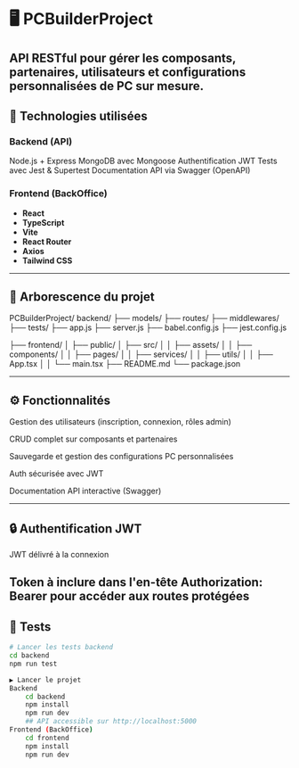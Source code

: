 # 🖥️ PCBuilderProject

API RESTful pour gérer les composants, partenaires, utilisateurs et configurations personnalisées de PC sur mesure.
---

## 🚀 Technologies utilisées

### Backend (API)
Node.js + Express
MongoDB avec Mongoose
Authentification JWT
Tests avec Jest & Supertest
Documentation API via Swagger (OpenAPI)

### Frontend (BackOffice)
- **React**
- **TypeScript**
- **Vite**
- **React Router**
- **Axios**
- **Tailwind CSS**

---

## 📁 Arborescence du projet

PCBuilderProject/
    backend/
    ├── models/
    ├── routes/
    ├── middlewares/
    ├── tests/
    ├── app.js
    ├── server.js
    ├── babel.config.js
    ├── jest.config.js

├── frontend/
│ ├── public/
│ ├── src/
│ │ ├── assets/
│ │ ├── components/
│ │ ├── pages/
│ │ ├── services/
│ │ ├── utils/
│ │ ├── App.tsx
│ │ └── main.tsx
├── README.md
└── package.json

---

## ⚙️ Fonctionnalités

Gestion des utilisateurs (inscription, connexion, rôles admin)

CRUD complet sur composants et partenaires

Sauvegarde et gestion des configurations PC personnalisées

Auth sécurisée avec JWT

Documentation API interactive (Swagger)

---

## 🔒 Authentification JWT

JWT délivré à la connexion

Token à inclure dans l'en-tête Authorization: Bearer <token> pour accéder aux routes protégées
---

## 🧪 Tests

```bash
# Lancer les tests backend
cd backend
npm run test

▶️ Lancer le projet
Backend
    cd backend
    npm install
    npm run dev
    ## API accessible sur http://localhost:5000
Frontend (BackOffice)
    cd frontend
    npm install
    npm run dev
